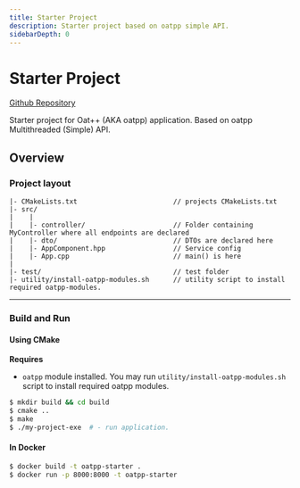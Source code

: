 ```yaml
---
title: Starter Project
description: Starter project based on oatpp simple API.
sidebarDepth: 0
---
```


# Starter Project <seo/>

[Github Repository](https://github.com/oatpp/oatpp-starter)

Starter project for Oat++ (AKA oatpp) application. Based on oatpp Multithreaded (Simple) API.

## Overview

### Project layout

```
|- CMakeLists.txt                        // projects CMakeLists.txt
|- src/
|    |
|    |- controller/                      // Folder containing MyController where all endpoints are declared
|    |- dto/                             // DTOs are declared here
|    |- AppComponent.hpp                 // Service config
|    |- App.cpp                          // main() is here
|
|- test/                                 // test folder
|- utility/install-oatpp-modules.sh      // utility script to install required oatpp-modules.  
```

---

### Build and Run

#### Using CMake

**Requires** 

- `oatpp` module installed. You may run `utility/install-oatpp-modules.sh` 
script to install required oatpp modules.

```bash
$ mkdir build && cd build
$ cmake ..
$ make 
$ ./my-project-exe  # - run application.

```

#### In Docker

```bash
$ docker build -t oatpp-starter .
$ docker run -p 8000:8000 -t oatpp-starter
```
